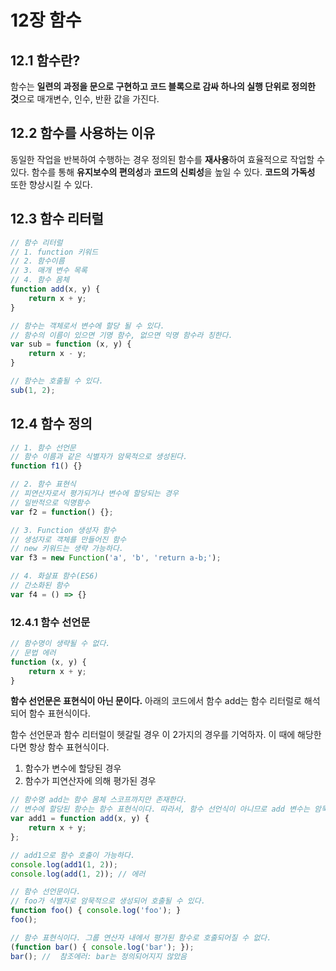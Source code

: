 # 12장 함수

## 12.1 함수란?

함수는 **일련의 과정을 문으로 구현하고 코드 블록으로 감싸 하나의 실행 단위로 정의한 것**으로 매개변수, 인수, 반환 값을 가진다.

## 12.2 함수를 사용하는 이유

동일한 작업을 반복하여 수행하는 경우 정의된 함수를 **재사용**하여 효율적으로 작업할 수 있다.
함수를 통해 **유지보수의 편의성**과 **코드의 신뢰성**을 높일 수 있다. **코드의 가독성** 또한 향상시킬 수 있다.

## 12.3 함수 리터럴

```javascript
// 함수 리터럴
// 1. function 키워드
// 2. 함수이름
// 3. 매개 변수 목록
// 4. 함수 몸체
function add(x, y) {
	return x + y;
}

// 함수는 객체로서 변수에 할당 될 수 있다.
// 함수의 이름이 있으면 기명 함수, 없으면 익명 함수라 칭한다.
var sub = function (x, y) {
	return x - y;
}

// 함수는 호출될 수 있다.
sub(1, 2);
```

## 12.4 함수 정의

```javascript
// 1. 함수 선언문
// 함수 이름과 같은 식별자가 암묵적으로 생성된다.
function f1() {}

// 2. 함수 표현식
// 피연산자로서 평가되거나 변수에 할당되는 경우
// 일반적으로 익명함수
var f2 = function() {};

// 3. Function 생성자 함수
// 생성자로 객체를 만들어진 함수
// new 키워드는 생략 가능하다.
var f3 = new Function('a', 'b', 'return a-b;');

// 4. 화살표 함수(ES6)
// 간소화된 함수
var f4 = () => {}
```

### 12.4.1 함수 선언문

```javascript
// 함수명이 생략될 수 없다.
// 문법 에러
function (x, y) {
	return x + y;
}
```

**함수 선언문은 표현식이 아닌 문이다.**
아래의 코드에서 함수 add는 함수 리터럴로 해석되어 함수 표현식이다.

함수 선언문과 함수 리터럴이 헷갈릴 경우 이 2가지의 경우를 기억하자.
이 때에 해당한다면 항상 함수 표현식이다.

1. 함수가 변수에 할당된 경우
2. 함수가 피연산자에 의해 평가된 경우

```javascript
// 함수명 add는 함수 몸체 스코프까지만 존재한다.
// 변수에 할당된 함수는 함수 표현식이다. 따라서, 함수 선언식이 아니므로 add 변수는 암묵적으로 생성되지 않는다.
var add1 = function add(x, y) {
	return x + y;
};

// add1으로 함수 호출이 가능하다.
console.log(add1(1, 2));
console.log(add(1, 2)); // 에러
```

```javascript
// 함수 선언문이다.
// foo가 식별자로 암묵적으로 생성되어 호출될 수 있다.
function foo() { console.log('foo'); }
foo();

// 함수 표현식이다. 그룹 연산자 내에서 평가된 함수로 호출되어질 수 없다.
(function bar() { console.log('bar'); });
bar(); //  참조에러: bar는 정의되어지지 않았음
```
